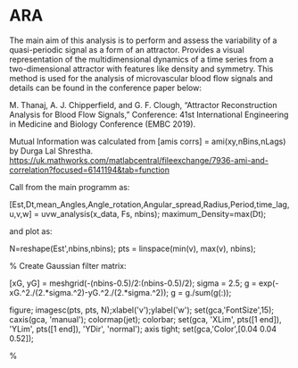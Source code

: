 # ARA

The main aim of this analysis is to perform and assess the variability of a quasi-periodic signal as a form of an attractor. Provides a visual representation of the multidimensional dynamics of a time series from a two-dimensional attractor with features like density and symmetry. This method is used for the analysis of microvascular blood flow signals and details can be found in the conference paper below: 

M. Thanaj, A. J. Chipperfield, and G. F. Clough, “Attractor Reconstruction Analysis for Blood Flow Signals,” Conference: 41st International Engineering in Medicine and Biology Conference (EMBC 2019).





Mutual Information was calculated from [amis corrs] = ami(xy,nBins,nLags) by Durga Lal Shrestha.
https://uk.mathworks.com/matlabcentral/fileexchange/7936-ami-and-correlation?focused=6141194&tab=function

Call from the main programm as:

[Est,Dt,mean_Angles,Angle_rotation,Angular_spread,Radius,Period,time_lag,u,v,w] = uvw_analysis(x_data, Fs, nbins);
maximum_Density=max(Dt);

and plot as:

N=reshape(Est',nbins,nbins);
pts = linspace(min(v), max(v), nbins);

% Create Gaussian filter matrix:

[xG, yG] = meshgrid(-(nbins-0.5)/2:(nbins-0.5)/2);
sigma = 2.5;
g = exp(-xG.^2./(2.*sigma.^2)-yG.^2./(2.*sigma.^2));
g = g./sum(g(:));

figure;
imagesc(pts, pts, N);xlabel('v');ylabel('w');
set(gca,'FontSize',15);
caxis(gca, 'manual');
colormap(jet);
colorbar;
set(gca, 'XLim', pts([1 end]), 'YLim', pts([1 end]), 'YDir', 'normal');
axis tight;
set(gca,'Color',[0.04 0.04 0.52]);

%
